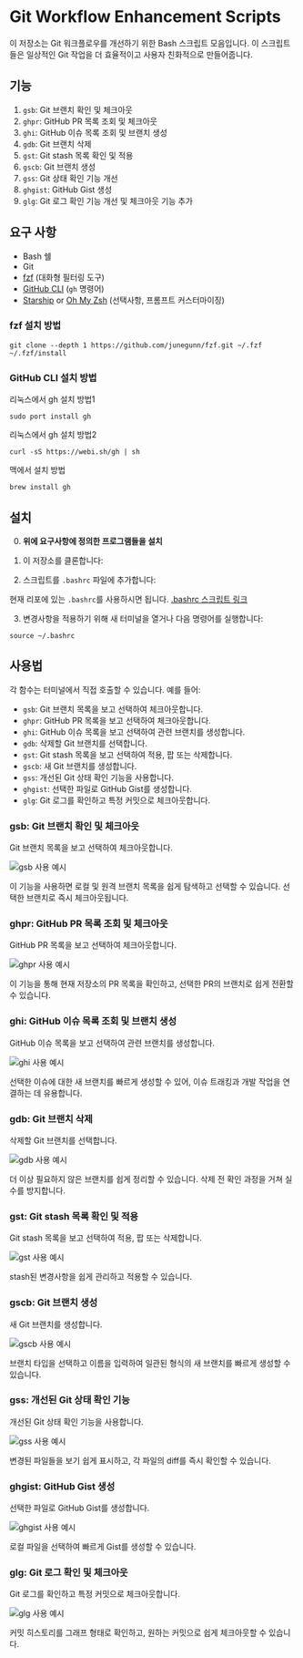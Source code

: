 # Git Workflow Enhancement Scripts

이 저장소는 Git 워크플로우를 개선하기 위한 Bash 스크립트 모음입니다. 이 스크립트들은 일상적인 Git 작업을 더 효율적이고 사용자 친화적으로 만들어줍니다.

## 기능

1. `gsb`: Git 브랜치 확인 및 체크아웃
2. `ghpr`: GitHub PR 목록 조회 및 체크아웃
3. `ghi`: GitHub 이슈 목록 조회 및 브랜치 생성
4. `gdb`: Git 브랜치 삭제
5. `gst`: Git stash 목록 확인 및 적용
6. `gscb`: Git 브랜치 생성
7. `gss`: Git 상태 확인 기능 개선
8. `ghgist`: GitHub Gist 생성
9. `glg`: Git 로그 확인 기능 개선 및 체크아웃 기능 추가

## 요구 사항

- Bash 쉘
- Git
- [fzf](https://github.com/junegunn/fzf) (대화형 필터링 도구)
- [GitHub CLI](https://cli.github.com/) (`gh` 명령어)
- [Starship](https://starship.rs/) or [Oh My Zsh](https://ohmyz.sh/) (선택사항, 프롬프트 커스터마이징)


### fzf 설치 방법
```
git clone --depth 1 https://github.com/junegunn/fzf.git ~/.fzf
~/.fzf/install
```
### GitHub CLI 설치 방법
리눅스에서 gh 설치 방법1
```
sudo port install gh
```
리눅스에서 gh 설치 방법2
```
curl -sS https://webi.sh/gh | sh
```
맥에서 설치 방법
```
brew install gh
```

## 설치

0. **위에 요구사항에 정의한 프로그램들을 설치**

1. 이 저장소를 클론합니다:

2. 스크립트를 `.bashrc` 파일에 추가합니다:

현재 리포에 있는 `.bashrc`를 사용하시면 됩니다.
[.bashrc 스크립트 링크](./.bashrc)

3. 변경사항을 적용하기 위해 새 터미널을 열거나 다음 명령어를 실행합니다:

```
source ~/.bashrc
```

## 사용법

각 함수는 터미널에서 직접 호출할 수 있습니다. 예를 들어:

- `gsb`: Git 브랜치 목록을 보고 선택하여 체크아웃합니다.
- `ghpr`: GitHub PR 목록을 보고 선택하여 체크아웃합니다.
- `ghi`: GitHub 이슈 목록을 보고 선택하여 관련 브랜치를 생성합니다.
- `gdb`: 삭제할 Git 브랜치를 선택합니다.
- `gst`: Git stash 목록을 보고 선택하여 적용, 팝 또는 삭제합니다.
- `gscb`: 새 Git 브랜치를 생성합니다.
- `gss`: 개선된 Git 상태 확인 기능을 사용합니다.
- `ghgist`: 선택한 파일로 GitHub Gist를 생성합니다.
- `glg`: Git 로그를 확인하고 특정 커밋으로 체크아웃합니다.

### gsb: Git 브랜치 확인 및 체크아웃

Git 브랜치 목록을 보고 선택하여 체크아웃합니다.

![gsb 사용 예시](path/to/gsb.gif)

이 기능을 사용하면 로컬 및 원격 브랜치 목록을 쉽게 탐색하고 선택할 수 있습니다. 선택한 브랜치로 즉시 체크아웃됩니다.

### ghpr: GitHub PR 목록 조회 및 체크아웃

GitHub PR 목록을 보고 선택하여 체크아웃합니다.

![ghpr 사용 예시](path/to/ghpr.gif)

이 기능을 통해 현재 저장소의 PR 목록을 확인하고, 선택한 PR의 브랜치로 쉽게 전환할 수 있습니다.

### ghi: GitHub 이슈 목록 조회 및 브랜치 생성

GitHub 이슈 목록을 보고 선택하여 관련 브랜치를 생성합니다.

![ghi 사용 예시](path/to/ghi.gif)

선택한 이슈에 대한 새 브랜치를 빠르게 생성할 수 있어, 이슈 트래킹과 개발 작업을 연결하는 데 유용합니다.

### gdb: Git 브랜치 삭제

삭제할 Git 브랜치를 선택합니다.

![gdb 사용 예시](path/to/gdb.gif)

더 이상 필요하지 않은 브랜치를 쉽게 정리할 수 있습니다. 삭제 전 확인 과정을 거쳐 실수를 방지합니다.

### gst: Git stash 목록 확인 및 적용

Git stash 목록을 보고 선택하여 적용, 팝 또는 삭제합니다.

![gst 사용 예시](path/to/gst.gif)

stash된 변경사항을 쉽게 관리하고 적용할 수 있습니다.

### gscb: Git 브랜치 생성

새 Git 브랜치를 생성합니다.

![gscb 사용 예시](path/to/gscb.gif)

브랜치 타입을 선택하고 이름을 입력하여 일관된 형식의 새 브랜치를 빠르게 생성할 수 있습니다.

### gss: 개선된 Git 상태 확인 기능

개선된 Git 상태 확인 기능을 사용합니다.

![gss 사용 예시](path/to/gss.gif)

변경된 파일들을 보기 쉽게 표시하고, 각 파일의 diff를 즉시 확인할 수 있습니다.

### ghgist: GitHub Gist 생성

선택한 파일로 GitHub Gist를 생성합니다.

![ghgist 사용 예시](path/to/ghgist.gif)

로컬 파일을 선택하여 빠르게 Gist를 생성할 수 있습니다.

### glg: Git 로그 확인 및 체크아웃

Git 로그를 확인하고 특정 커밋으로 체크아웃합니다.

![glg 사용 예시](path/to/glg.gif)

커밋 히스토리를 그래프 형태로 확인하고, 원하는 커밋으로 쉽게 체크아웃할 수 있습니다.
